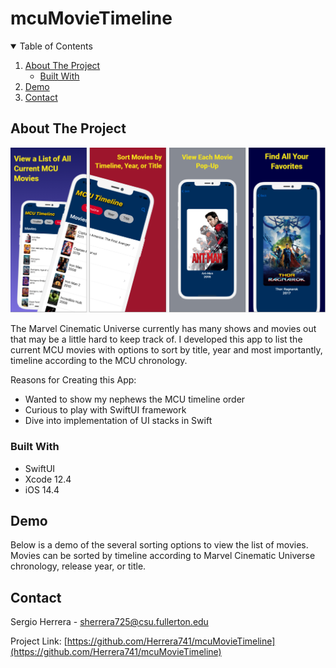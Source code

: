 # mcuMovieTimeline

<!-- TABLE OF CONTENTS -->
<details open="open">
  <summary>Table of Contents</summary>
  <ol>
    <li>
      <a href="#about-the-project">About The Project</a>
      <ul>
        <li><a href="#built-with">Built With</a></li>
      </ul>
    </li>
    <li><a href="#demo">Demo</a></li>
    <li><a href="#contact">Contact</a></li>
  </ol>
</details>


<!-- ABOUT THE PROJECT -->
## About The Project

![MCU Movie Timeline App Screenshots](/appScreenshots.PNG)

The Marvel Cinematic Universe currently has many shows and movies out that may be a little hard to keep track of. I developed this app to list the current MCU movies with options to sort by title, year and most importantly, timeline according to the MCU chronology.

Reasons for Creating this App:
* Wanted to show my nephews the MCU timeline order
* Curious to play with SwiftUI framework
* Dive into implementation of UI stacks in Swift

<!-- BUILT WITH -->
### Built With

* SwiftUI 
* Xcode 12.4
* iOS 14.4


<!-- DEMO EXAMPLE -->
## Demo

Below is a demo of the several sorting options to view the list of movies. Movies can be sorted by timeline according to Marvel Cinematic Universe chronology, release year, or title.


<!-- CONTACT -->
## Contact

Sergio Herrera - sherrera725@csu.fullerton.edu

Project Link: [https://github.com/Herrera741/mcuMovieTimeline](https://github.com/Herrera741/mcuMovieTimeline)
